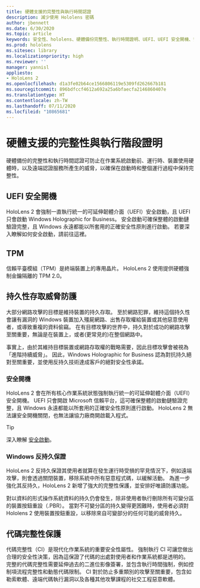 ```yaml
---
title: 硬體支援的完整性與執行時間認證
description: 減少使用 Hololens 密碼
author: jbennett
ms.date: 6/30/2020
ms.topic: article
keywords: 安全性、hololens、硬體備份完整性、執行時間證明、UEFI、UEFI 安全開機、安全啟動、TPM、威脅防護、Windows 反持久保證、代碼完整性、代碼保護、
ms.prod: hololens
ms.sitesec: library
ms.localizationpriority: high
ms.reviewer: ''
manager: yannisl
appliesto:
- HoloLens 2
ms.openlocfilehash: d1a3fe02b64ce1566806119e5309fd262667b181
ms.sourcegitcommit: 896bdfccf4612a692a25a6bfaecfa2146860407e
ms.translationtype: HT
ms.contentlocale: zh-TW
ms.lasthandoff: 07/11/2020
ms.locfileid: "10865681"
---
```

# 硬體支援的完整性與執行階段證明

硬體備份的完整性和執行時間認證可防止在作業系統啟動前、運行時、裝置使用硬體時，以及遠端認證服務所產生的威脅，以確保在啟動時和整個運行過程中保持完整性。

## UEFI 安全開機

HoloLens 2 會強制一直執行統一的可延伸韌體介面（UEFI）安全啟動，且 UEFI 只會啟動 Windows Holographic for Business。
安全啟動可確保整體的啟動鏈驗證完整，且 Windows 永遠都能以所套用的正確安全性原則進行啟動。 若要深入瞭解如何安全啟動，請前往這裡。

## TPM

信賴平臺模組（TPM）是終端裝置上的專用晶片。 HoloLens 2 使用提供硬體強制金鑰隔離的 TPM 2.0。

## 持久性存取威脅防護

大部分網路攻擊的目標是維持裝置的持久存取。 至於網路犯罪，維持這個持久性會讓有漏洞的 Windows 裝置加入殭屍網路、出售存取權給裝置或其他惡意使用者，或導致重複的資料偷竊。 在有目標攻擊的世界中，持久對於成功的網路攻擊至關重要，無論是在裝置上，或者(更常見的)在整個網路中。  

事實上，由於其維持目標裝置或網路存取權的戰略需要，因此目標攻擊會被視為「進階持續威脅」。 因此，Windows Holographic for Business 認為對抗持久絕對至關重要，並使用反持久技術達成客戶的絕對安全性承諾。

### 安全開機 

HoloLens 2 會在所有核心作業系統狀態強制執行統一的可延伸韌體介面（UEFI）安全開機。 UEFI 只會開啟 Microsoft 信賴平台，這可確保整體的啟動鏈驗證完整，且 Windows 永遠都能以所套用的正確安全性原則進行啟動。 HoloLens 2 無法讓安全開機關閉，也無法讓協力廠商開啟載入程式。

> [!Tip]
> 深入瞭解 [安全啟動](https://docs.microsoft.com/windows-hardware/design/device-experiences/oem-secure-boot)。

### Windows 反持久保證

HoloLens 2 反持久保證其使用者就算在發生運行時受損的罕見情況下，例如遠端攻擊，則會透過關閉裝置，移除系統中所有惡意程式碼，以緩解活動。 為進一步強化其反持久，HoloLens 2 新增了強大的完整性保護，並安排好唯讀防護功能。

對以資料的形式操作系統資料的持久仍會發生，除非使用者執行刪除所有可變分區的裝置按鈕重設（.PBR）。 當對不可變分區的持久變得更困難時，使用者必須對 Hololens 2 使用裝置按鈕重設，以移除來自可變部分的任何可能的威脅持久。

## 代碼完整性保護 

代碼完整性（CI）是現代化作業系統的重要安全性屬性。 強制執行 CI 可讓您做出合理的安全性決策，因為這保證了代碼的出處對使用者和作業系統都是透明的。 完整的代碼完整性需要延伸過去的二進位影像簽署，並包含執行時間強制，例如控制項流程完整性和動態代碼限制。 CI 對於防止多重類別的攻擊至關重要，包含如勒索軟體、遠端代碼執行漏洞以及各種其他攻擊課程的社交工程惡意軟體。

